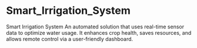 # Smart_Irrigation_System
Smart Irrigation System An automated solution that uses real-time sensor data to optimize water usage. It enhances crop health, saves resources, and allows remote control via a user-friendly dashboard.

